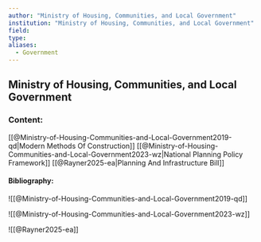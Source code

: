 ```yaml
---
author: "Ministry of Housing, Communities, and Local Government"
institution: "Ministry of Housing, Communities, and Local Government"
field:
type:
aliases:
  - Government
---
```


## Ministry of Housing, Communities, and Local Government

### Content:
[[@Ministry-of-Housing-Communities-and-Local-Government2019-qd|Modern Methods Of Construction]]
[[@Ministry-of-Housing-Communities-and-Local-Government2023-wz|National Planning Policy Framework]]
[[@Rayner2025-ea|Planning And Infrastructure Bill]]

#### Bibliography:

![[@Ministry-of-Housing-Communities-and-Local-Government2019-qd]]

![[@Ministry-of-Housing-Communities-and-Local-Government2023-wz]]

![[@Rayner2025-ea]]